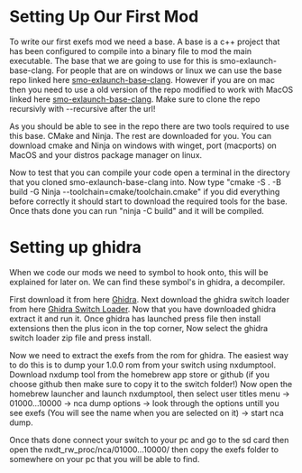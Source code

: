 # Setting Up Our First Mod

To write our first exefs mod we need a base. A base is a c++ project that has been configured to compile into a binary file to mod the main executable. The base that we are going to use for this is smo-exlaunch-base-clang. For people that are on windows or linux we can use the base repo linked here [smo-exlaunch-base-clang](https://github.com/lynxdev2/smo-exlaunch-base-clang). However if you are on mac then you need to use a old version of the repo modified to work with MacOS linked here [smo-exlaunch-base-clang](https://github.com/muz-dev/smo-exlaunch-base-clang). Make sure to clone the repo recursivly with --recursive after the url!

As you should be able to see in the repo there are two tools required to use this base. CMake and Ninja. The rest are downloaded for you. You can download cmake and Ninja on windows with winget, port (macports) on MacOS and your distros package manager on linux.

Now to test that you can compile your code open a terminal in the directory that you cloned smo-exlaunch-base-clang into. Now type "cmake -S . -B build -G Ninja --toolchain=cmake/toolchain.cmake" if you did everything before correctly it should start to download the required tools for the base. Once thats done you can run "ninja -C build" and it will be compiled.

# Setting up ghidra

When we code our mods we need to symbol to hook onto, this will be explained for later on. We can find these symbol's in ghidra, a decompiler.

First download it from here [Ghidra](https://github.com/NationalSecurityAgency/ghidra/releases). Next download the ghidra switch loader from here [Ghidra Switch Loader](https://github.com/Abuddz/Ghidra-Switch-Loader/releases). Now that you have downloaded ghidra extract it and run it. Once ghidra has launched press file then install extensions then the plus icon in the top corner, Now select the ghidra switch loader zip file and press install.

Now we need to extract the exefs from the rom for ghidra. The easiest way to do this is to dump your 1.0.0 rom from your switch using nxdumptool. Download nxdump tool from the homebrew app store or github (if you choose github then make sure to copy it to the switch folder!) Now open the homebrew launcher and launch nxdumptool, then select user titles menu -> 01000...10000 -> nca dump options -> look through the options untill you see exefs (You will see the name when you are selected on it) -> start nca dump.

Once thats done connect your switch to your pc and go to the sd card then open the nxdt_rw_proc/nca/01000...10000/ then copy the exefs folder to somewhere on your pc that you will be able to find. 

